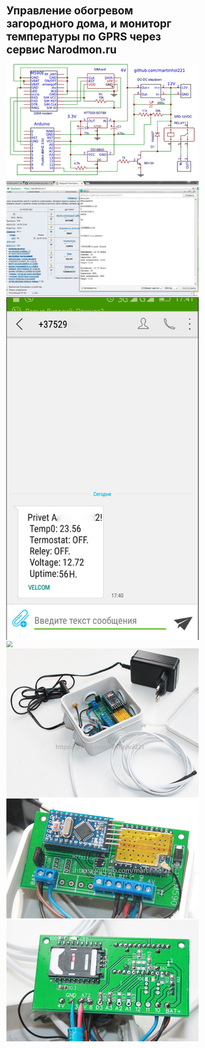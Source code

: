 # Управление обогревом загородного дома, и мониторг температуры по GPRS через сервис Narodmon.ru

![](https://github.com/martinhol221/GSM_narodmon.ru/blob/master/img/M590-Schema.JPG)
![](https://github.com/martinhol221/GSM_narodmon.ru/blob/master/img/gsm-m590-1.jpg)
![](https://github.com/martinhol221/GSM_narodmon.ru/blob/master/img/45455.jpg)
![](https://github.com/martinhol221/SIM800L_DTMF_control/blob/master/img/narodmon2017apk.jpg)
![](https://github.com/martinhol221/GSM_narodmon.ru/blob/master/img/gsm-m590.jpg)
![](https://github.com/martinhol221/GSM_narodmon.ru/blob/master/img/gsm-m590-2.jpg)
![](https://github.com/martinhol221/GSM_narodmon.ru/blob/master/img/gsm-m590-3.jpg)
